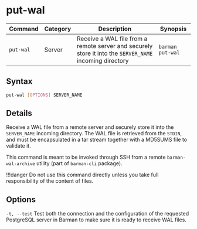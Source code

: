 # put-wal

|**Command** | **Category** |  **Description**| **Synopsis**|
|------------|--------------|-----------------|----------|
|`put-wal`|Server|Receive a WAL file from a remote server and securely store it into the `SERVER_NAME` incoming directory|`barman put-wal`|

## Syntax
```bash
put-wal [OPTIONS] SERVER_NAME
```
## Details

Receive a WAL file from a remote server and securely store it into the `SERVER_NAME` incoming directory. The WAL file is retrieved from the `STDIN`, and must be encapsulated in a tar stream together with a MD5SUMS file to validate it. 

This command is meant to be invoked through SSH from a remote `barman-wal-archive` utility (part of `barman-cli` package). 

!!!danger
    Do not use this command directly unless you take full responsibility of the content of files.

## Options

`-t, --test`
Test both the connection and the configuration of the requested PostgreSQL server in Barman to make sure it is ready to receive WAL files.
